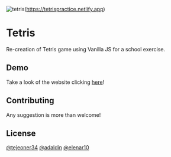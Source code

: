 
![tetris](https://user-images.githubusercontent.com/18453013/191303525-a45e1bed-ad1c-498f-91b0-30b9e08d6309.gif)(https://tetrispractice.netlify.app)

# Tetris

Re-creation of Tetris game using Vanilla JS for a school exercise.

## Demo
Take a look of the website clicking [here](https://tetrispractice.netlify.app)!


## Contributing
Any suggestion is more than welcome!

## License
[@tejeoner34](https://github.com/tejeoner34)
[@adaldin](https://github.com/adaldin)
[@elenar10](https://github.com/elenar10)

